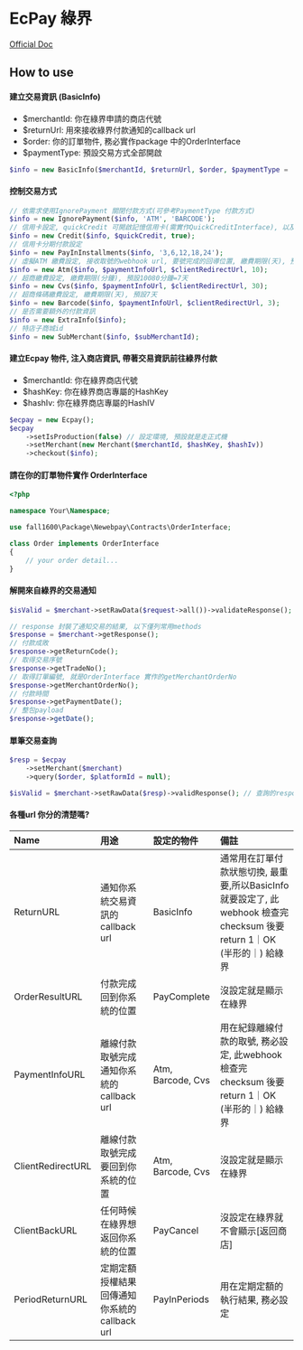 # EcPay 綠界

[Official Doc](https://www.ecpay.com.tw/Content/files/ecpay_011.pdf)

## How to use

#### 建立交易資訊 (BasicInfo)
 - $merchantId: 你在綠界申請的商店代號
 - $returnUrl: 用來接收綠界付款通知的callback url
 - $order: 你的訂單物件, 務必實作package 中的OrderInterface
 - $paymentType: 預設交易方式全部開啟
```php
$info = new BasicInfo($merchantId, $returnUrl, $order, $paymentType = 'ALL');
```

#### 控制交易方式
```php
// 依需求使用IgnorePayment 關閉付款方式(可參考PaymentType 付款方式)
$info = new IgnorePayment($info, 'ATM', 'BARCODE');
// 信用卡設定, quickCredit 可開啟記憶信用卡(需實作QuickCreditInterface), 以及設定紅利折抵 
$info = new Credit($info, $quickCredit, true);
// 信用卡分期付款設定
$info = new PayInInstallments($info, '3,6,12,18,24');
// 虛擬ATM 繳費設定, 接收取號的webhook url, 要號完成的回導位置, 繳費期限(天), 預設3天
$info = new Atm($info, $paymentInfoUrl, $clientRedirectUrl, 10);
// 超商繳費設定, 繳費期限(分鐘), 預設10080分鐘=7天
$info = new Cvs($info, $paymentInfoUrl, $clientRedirectUrl, 30);
// 超商條碼繳費設定, 繳費期限(天), 預設7天
$info = new Barcode($info, $paymentInfoUrl, $clientRedirectUrl, 3);
// 是否需要額外的付款資訊
$info = new ExtraInfo($info);
// 特店子商城id
$info = new SubMerchant($info, $subMerchantId);
```

#### 建立Ecpay 物件, 注入商店資訊, 帶著交易資訊前往綠界付款
 - $merchantId: 你在綠界商店代號
 - $hashKey: 你在綠界商店專屬的HashKey
 - $hashIv: 你在綠界商店專屬的HashIV
 
```php
$ecpay = new Ecpay();
$ecpay
    ->setIsProduction(false) // 設定環境, 預設就是走正式機
    ->setMerchant(new Merchant($merchantId, $hashKey, $hashIv))
    ->checkout($info);
```

#### 請在你的訂單物件實作 OrderInterface

```php
<?php

namespace Your\Namespace;

use fall1600\Package\Newebpay\Contracts\OrderInterface;

class Order implements OrderInterface
{
    // your order detail...
}

```

#### 解開來自綠界的交易通知
```php
$isValid = $merchant->setRawData($request->all())->validateResponse(); //確認為true 後再往下走

// response 封裝了通知交易的結果, 以下僅列常用methods
$response = $merchant->getResponse();
// 付款成敗
$response->getReturnCode();
// 取得交易序號
$response->getTradeNo();
// 取得訂單編號, 就是OrderInterface 實作的getMerchantOrderNo
$response->getMerchantOrderNo();
// 付款時間
$response->getPaymentDate();
// 整包payload
$response->getDate();
```

#### 單筆交易查詢
```php
$resp = $ecpay
    ->setMerchant($merchant)
    ->query($order, $platformId = null);

$isValid = $merchant->setRawData($resp)->validResponse(); // 查詢的response, 有需要也可以validate

```

#### 各種url 你分的清楚嗎?
| Name             | 用途                                  | 設定的物件    |    備註                                                   |
|:-----------------|:------------------------------------ |:-------------|:---------------------------------------------------------|
| ReturnURL        | 通知你系統交易資訊的callback url         | BasicInfo    | 通常用在訂單付款狀態切換, 最重要,所以BasicInfo 就要設定了, 此webhook 檢查完checksum 後要return 1｜OK (半形的｜) 給綠界   |
| OrderResultURL   | 付款完成回到你系統的位置                 | PayComplete   | 沒設定就是顯示在綠界                                        |
| PaymentInfoURL   | 離線付款取號完成通知你系統的callback url  | Atm, Barcode, Cvs   | 用在紀錄離線付款的取號, 務必設定, 此webhook 檢查完checksum 後要return 1｜OK (半形的｜) 給綠界                   |
| ClientRedirectURL| 離線付款取號完成要回到你系統的位置         | Atm, Barcode, Cvs   | 沒設定就是顯示在綠界                            |
| ClientBackURL    | 任何時候在綠界想返回你系統的位置           | PayCancel    | 沒設定在綠界就不會顯示[返回商店]                                        |
| PeriodReturnURL  | 定期定額授權結果回傳通知你系統的 callback url | PayInPeriods | 用在定期定額的執行結果, 務必設定                                      |

 